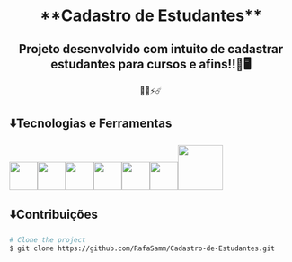 <h1 align="center"> **Cadastro de Estudantes** </h1>
<h2 align="center">Projeto desenvolvido com intuito de cadastrar estudantes para cursos e afins!!🪪🖥️  </h2>
<p align="center">🧑‍💻⚡☄️</p>

## ⬇️Tecnologias e Ferramentas
<img src="https://cdn.jsdelivr.net/gh/devicons/devicon/icons/html5/html5-original-wordmark.svg" width="50" height="50" /><img 
src="https://cdn.jsdelivr.net/gh/devicons/devicon/icons/css3/css3-original-wordmark.svg" width="50" height="50" /><img 
src="https://cdn.jsdelivr.net/gh/devicons/devicon/icons/javascript/javascript-plain.svg" width="50" height="50" /><img 
src="https://cdn.jsdelivr.net/gh/devicons/devicon/icons/bootstrap/bootstrap-original-wordmark.svg" width="50" height="50"/><img 
src="https://cdn.jsdelivr.net/gh/devicons/devicon/icons/jquery/jquery-original-wordmark.svg" width="50" height="50" /><img 
src="https://cdn.jsdelivr.net/gh/devicons/devicon/icons/java/java-original-wordmark.svg" width="50" height="50" /><img 
src="https://cdn.jsdelivr.net/gh/devicons/devicon/icons/intellij/intellij-original-wordmark.svg" width="80" height="80" />

## ⬇️Contribuições
```bash
# Clone the project
$ git clone https://github.com/RafaSamm/Cadastro-de-Estudantes.git
          
          
          
          
